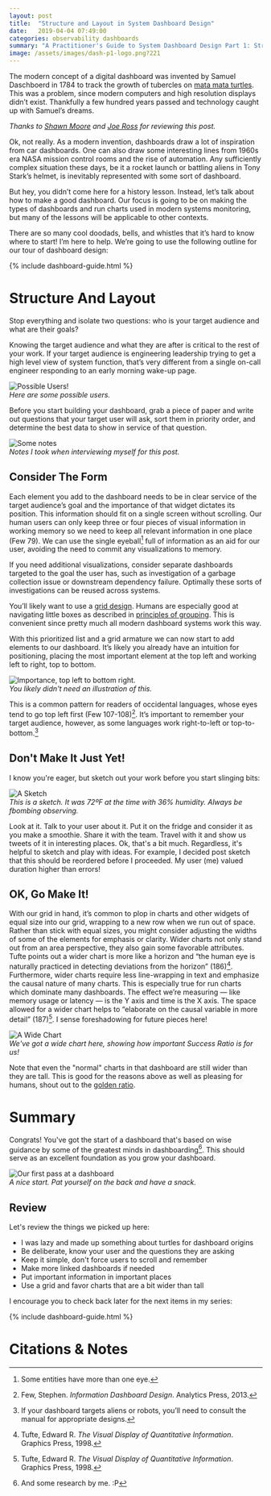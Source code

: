 ```yaml
---
layout: post
title:  "Structure and Layout in System Dashboard Design"
date:   2019-04-04 07:49:00
categories: observability dashboards
summary: "A Practitioner's Guide to System Dashboard Design Part 1: Structure and Layout."
image: /assets/images/dash-p1-logo.png?221
---
```


The modern concept of a digital dashboard was invented by Samuel Daschboerd in 1784 to track the growth of tubercles on [mata mata turtles](https://en.wikipedia.org/wiki/Mata_mata). This was a problem, since modern computers and high resolution displays didn’t exist. Thankfully a few hundred years passed and technology caught up with Samuel’s dreams.

_Thanks to [Shawn Moore](https://twitter.com/sartak) and [Joe Ross](https://twitter.com/robusteza) for reviewing this post._

Ok, not really. As a modern invention, dashboards draw a lot of inspiration from car dashboards. One can also draw some interesting lines from 1960s era NASA mission control rooms and the rise of automation. Any sufficiently complex situation these days, be it a rocket launch or battling aliens in Tony Stark’s helmet, is inevitably represented with some sort of dashboard.

But hey, you didn’t come here for a history lesson. Instead, let’s talk about how to make a good dashboard. Our focus is going to be on making the types of dashboards and run charts used in modern systems monitoring, but many of the lessons will be applicable to other contexts.

There are so many cool doodads, bells, and whistles that it’s hard to know where to start! I’m here to help. We’re going to use the following outline for our tour of dashboard design:

{% include dashboard-guide.html %}

# Structure And Layout
Stop everything and isolate two questions: who is your target audience and what are their goals?

Knowing the target audience and what they are after is critical to the rest of your work. If your target audience is engineering leadership trying to get a high level view of system function, that’s very different from a single on-call engineer responding to an early morning wake-up page.

![Possible Users!](/assets/images/dash-users.png)
<br>_Here are some possible users._

Before you start building your dashboard, grab a piece of paper and write out questions that your target user will ask, sort them in priority order, and determine the best data to show in service of that question.

![Some notes](/assets/images/dash-notes.jpg)
<br>_Notes I took when interviewing myself for this post._

## Consider The Form

Each element you add to the dashboard needs to be in clear service of the target audience’s goal and the importance of that widget dictates its position. This information should fit on a single screen without scrolling. Our human users can only keep three or four pieces of visual information in working memory so we need to keep all relevant information in one place (Few 79). We can use the single eyeball[^3] full of information as an aid for our user, avoiding the need to commit any visualizations to memory.

If you need additional visualizations, consider separate dashboards targeted to the goal the user has, such as investigation of a garbage collection issue or downstream dependency failure. Optimally these sorts of investigations can be reused across systems.

You’ll likely want to use a [grid design](https://en.wikipedia.org/wiki/Grid_(graphic_design)). Humans are especially good at navigating little boxes as described in [principles of grouping](https://en.wikipedia.org/wiki/Principles_of_grouping). This is convenient since pretty much all modern dashboard systems work this way.

With this prioritized list and a grid armature we can now start to add elements to our dashboard. It’s likely you already have an intuition for positioning, placing the most important element at the top left and working left to right, top to bottom.

![Importance, top left to bottom right.](/assets/images/dash-importance.png)
<br>_You likely didn't need an illustration of this._

This is a common pattern for readers of occidental languages, whose eyes tend to go top left first (Few 107-108)[^1]. It’s important to remember your target audience, however, as some languages work right-to-left or top-to-bottom.[^2]

## Don't Make It Just Yet!
I know you're eager, but sketch out your work before you start slinging bits:

![A Sketch](/assets/images/dash-sketch.jpg)
<br>_This is a sketch. It was 72ºF at the time with 36% humidity. Always be fbombing observing._

Look at it. Talk to your user about it. Put it on the fridge and consider it as you make a smoothie. Share it with the team. Travel with it and show us tweets of it in interesting places. Ok, that's a bit much. Regardless, it's helpful to sketch and play with ideas. For example, I decided post sketch that this should be reordered before I proceeded. My user (me) valued duration higher than errors!

## OK, Go Make It!
With our grid in hand, it’s common to plop in charts and other widgets of equal size into our grid, wrapping to a new row when we run out of space. Rather than stick with equal sizes, you might consider adjusting the widths of some of the elements for emphasis or clarity. Wider charts not only stand out from an area perspective, they also gain some favorable attributes. Tufte points out a wider chart is more like a horizon and “the human eye is naturally practiced in detecting deviations from the horizon” (186)[^4]. Furthermore, wider charts require less line-wrapping in text and emphasize the causal nature of many charts. This is especially true for run charts which dominate many dashboards. The effect we’re measuring — like memory usage or latency — is the Y axis and time is the X axis. The space allowed for a wider chart helps to “elaborate on the causal variable in more detail” (187)[^4]. I sense foreshadowing for future pieces here!

![A Wide Chart](/assets/images/dash-wide.png)
<br>_We've got a wide chart here, showing how important Success Ratio is for us!_

Note that even the "normal" charts in that dashboard are still wider than they are tall. This is good for the reasons above as well as pleasing for humans, shout out to the [golden ratio](https://en.wikipedia.org/wiki/Golden_ratio).

# Summary
Congrats! You've got the start of a dashboard that's based on wise guidance by some of the greatest minds in dashboarding[^5]. This should serve as an excellent foundation as you grow your dashboard.

![Our first pass at a dashboard](/assets/images/dash-last.png)
<br>_A nice start. Pat yourself on the back and have a snack._

## Review
Let's review the things we picked up here:
* I was lazy and made up something about turtles for dashboard origins
* Be deliberate, know your user and the questions they are asking
* Keep it simple, don't force users to scroll and remember
* Make more linked dashboards if needed
* Put important information in important places
* Use a grid and favor charts that are a bit wider than tall

I encourage you to check back later for the next items in my series:

{% include dashboard-guide.html %}

# Citations & Notes
[^1]: Few, Stephen. _Information Dashboard Design_. Analytics Press, 2013.
[^2]: If your dashboard targets aliens or robots, you’ll need to consult the manual for appropriate designs.
[^3]: Some entities have more than one eye.
[^4]: Tufte, Edward R. _The Visual Display of Quantitative Information_. Graphics Press, 1998.
[^5]: And some research by me. :P
